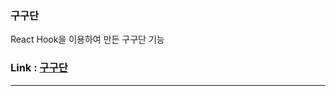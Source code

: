 ### 구구단

React Hook을 이용하여 만든 구구단 기능

### Link : [구구단](https://velog.io/@smpark3095/React-%EA%B5%AC%EA%B5%AC%EB%8B%A8%EB%A7%8C%EB%93%A4%EA%B8%B0)

--------------
